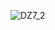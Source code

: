 ![DZ7_2](https://github.com/Helga52/AT_DZ7_2/assets/137534299/62f2c480-1178-4fbf-9ddf-1fd49bc3f7a3)
